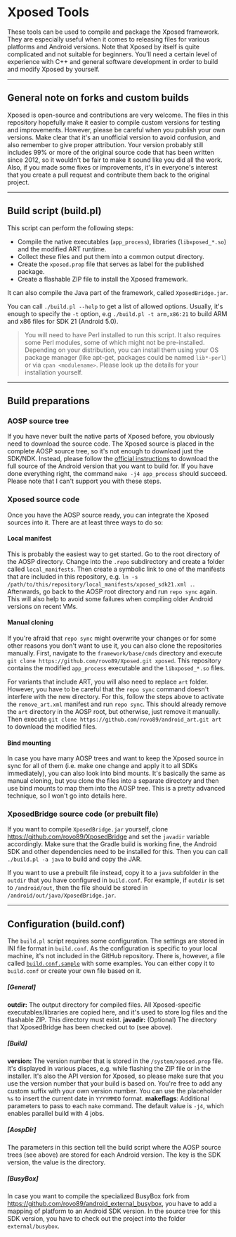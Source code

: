 # Xposed Tools

These tools can be used to compile and package the Xposed framework. They are especially useful when it comes to releasing files for various platforms and Android versions. Note that Xposed by itself is quite complicated and not suitable for beginners. You'll need a certain level of experience with C++ and general software development in order to build and modify Xposed by yourself.

----------------------------------
## General note on forks and custom builds
Xposed is open-source and contributions are very welcome. The files in this repository hopefully make it easier to compile custom versions for testing and improvements. However, please be careful when you publish your own versions. Make clear that it's an unofficial version to avoid confusion, and also remember to give proper attribution. Your version probably still includes 99% or more of the original source code that has been written since 2012, so it wouldn't be fair to  make it sound like you did all the work. Also, if you made some fixes or improvements, it's in everyone's interest that you create a pull request and contribute them back to the original project.

----------------------------------
## Build script (build.pl)
This script can perform the following steps:
- Compile the native executables (`app_process`), libraries (`libxposed_*.so`) and the modified ART runtime.
- Collect these files and put them into a common output directory.
- Create the `xposed.prop` file that serves as label for the published package.
- Create a flashable ZIP file to install the Xposed framework.

It can also compile the Java part of the framework, called `XposedBridge.jar`.

You can call `./build.pl --help` to get a list of allowed options. Usually, it's enough to specify the `-t` option, e.g `./build.pl -t arm,x86:21` to build ARM and x86 files for SDK 21 (Android 5.0).

 > You will need to have Perl installed to run this script. It also requires some Perl modules, some of which might not be pre-installed. Depending on your distribution, you can install them using your OS package manager (like apt-get, packages could be named `lib*-perl`) or via `cpan <modulename>`. Please look up the details for your installation yourself.

----------------------------------
## Build preparations
### AOSP source tree
If you have never built the native parts of Xposed before, you obviously need to download the source code. The Xposed source is placed in the complete AOSP source tree, so it's not enough to download just the SDK/NDK. Instead, please follow the [official instructions](https://source.android.com/source/building.html) to download the full source of the Android version that you want to build for. If you have done everything right, the command `make -j4 app_process` should succeed. Please note that I can't support you with these steps.

### Xposed source code
Once you have the AOSP source ready, you can integrate the Xposed sources into it. There are at least three ways to do so:
#### Local manifest
This is probably the easiest way to get started. Go to the root directory of the AOSP directory. Change into the `.repo` subdirectory and create a folder called `local_manifests`. Then create a symbolic link to one of the manifests that are included in this repository, e.g. `ln -s /path/to/this/repository/local_manifests/xposed_sdk21.xml .`. Afterwards, go back to the AOSP root directory and run `repo sync` again. This will also help to avoid some failures when compiling older Android versions on recent VMs.

#### Manual cloning
If you're afraid that `repo sync` might overwrite your changes or for some other reasons you don't want to use it, you can also clone the repositories manually. First, navigate to the `framework/base/cmds` directory and execute `git clone https://github.com/rovo89/Xposed.git xposed`. This repository contains the modified `app_process` executable and the `libxposed_*.so` files.

For variants that include ART, you will also need to replace `art` folder. However, you have to be careful that the  `repo sync` command doesn't interfere with the new directory. For this, follow the steps above to activate the `remove_art.xml` manifest and run `repo sync`. This should already remove the `art` directory in the AOSP root, but otherwise, just remove it manually. Then execute `git clone https://github.com/rovo89/android_art.git art` to download the modified files.

#### Bind mounting
In case you have many AOSP trees and want to keep the Xposed source in sync for all of them (i.e. make one change and apply it to all SDKs immediately), you can also look into bind mounts. It's basically the same as manual cloning, but you clone the files into a separate directory and then use bind mounts to map them into the AOSP tree. This is a pretty advanced technique, so I won't go into details here.

### XposedBridge source code (or prebuilt file)
If you want to compile `XposedBridge.jar` yourself, clone https://github.com/rovo89/XposedBridge and set the `javadir` variable accordingly. Make sure that the Gradle build is working fine, the Android SDK and other dependencies need to be installed for this. Then you can call `./build.pl -a java` to build and copy the JAR.

If you want to use a prebuilt file instead, copy it to a `java` subfolder in the `outdir` that you have configured in `build.conf`. For example, if `outdir` is set to `/android/out`, then the file should be stored in `/android/out/java/XposedBridge.jar`.

----------------------------------
## Configuration (build.conf)
The `build.pl` script requires some configuration. The settings are stored in INI file format in `build.conf`.
As the configuration is specific to your local machine, it's not included in the GitHub repository. There is, however, a file called [`build.conf.sample`](build.conf.sample) with some examples. You can either copy it to `build.conf` or create your own file based on it.

##### [General]
**outdir:** The output directory for compiled files. All Xposed-specific executables/libraries are copied here, and it's used to store log files and the flashable ZIP. This directory must exist.
**javadir:** (Optional) The directory that XposedBridge has been checked out to (see above).

##### [Build]
**version:** The version number that is stored in the `/system/xposed.prop` file. It's displayed in various places, e.g. while flashing the ZIP file or in the installer. It's also the API version for Xposed, so please make sure that you use the version number that your build is based on. You're free to add any custom suffix with your own version number. You can use the placeholder `%s` to insert the current date in `YYYYMMDD` format.
**makeflags**: Additional parameters to pass to each `make` command. The default value is `-j4`, which enables parallel build with 4 jobs.

##### [AospDir]
The parameters in this section tell the build script where the AOSP source trees (see above) are stored for each Android version. The key is the SDK version, the value is the directory.

##### [BusyBox]
In case you want to compile the specialized BusyBox fork from https://github.com/rovo89/android_external_busybox, you have to add a mapping of platform to an Android SDK version. In the source tree for this SDK version, you have to check out the project into the folder `external/busybox`.
